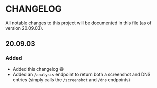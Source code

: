 # CHANGELOG
All notable changes to this project will be documented in this file (as of version 20.09.03).

## 20.09.03

### Added
* Added this changelog 😄
* Added an `/analysis` endpoint to return both a screenshot and DNS entries (simply calls the `/screenshot` and `/dns` endpoints)
